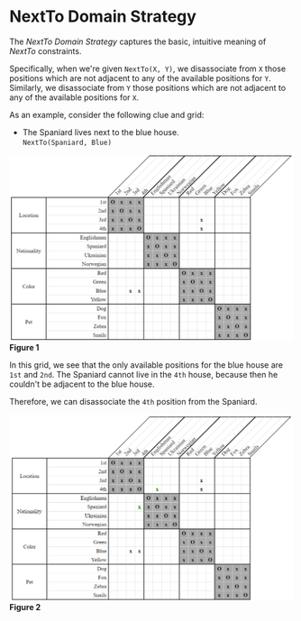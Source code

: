 
# NextTo Domain Strategy

The *NextTo Domain Strategy* captures the basic, intuitive meaning of *NextTo* constraints.

Specifically, when we're given `NextTo(X, Y)`, we disassociate from `X` those positions which are not adjacent to any of the available positions for `Y`. Similarly, we disassociate from `Y` those positions which are not adjacent to any of the available positions for `X`.

As an example, consider the following clue and grid:

- The Spaniard lives next to the blue house.  
    `NextTo(Spaniard, Blue)`
    
![Initial Layout](Images/NextToDomain_Layout_Initial.png)  
**Figure 1**

In this grid, we see that the only available positions for the blue house are `1st` and `2nd`. The Spaniard cannot live in the `4th` house, because then he couldn't be adjacent to the blue house.

Therefore, we can disassociate the `4th` position from the Spaniard.

![Conclusion](Images/NextToDomain_Layout_Conclusion.png)  
**Figure 2**




